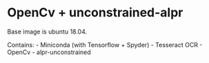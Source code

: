 # OpenCv + unconstrained-alpr

Base image is ubuntu 18.04.

Contains:
	- Miniconda (with Tensorflow + Spyder)
	- Tesseract OCR
	- OpenCv
	- alpr-unconstrained
